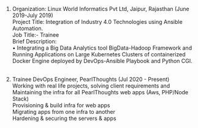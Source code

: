  1. Organization: Linux World Informatics Pvt Ltd, Jaipur, Rajasthan (June 2019-July 2019)<br/>
Project Title: Integration of Industry 4.0 Technologies using Ansible Automation.<br/>
Job Title:- Trainee<br/>
Brief Description:<br/>
• Integrating a Big Data Analytics tool BigData-Hadoop Framework and Running Applications on Large Kubernetes Clusters of containerized Docker Engine deployed by DevOps-Ansible Playbook and Python CGI.<br/><br/>

2. Trainee DevOps Engineer, PearlThoughts (Jul 2020 - Present)<br/>
Working with real life projects, solving client requirements and<br/>
Maintaining the infra for all PearlThoughts web apps (Aws, PHP/Node Stack)<br/>
Provisioning & build infra for web apps<br/>
Migrating apps from one infra to another<br/>
Hardening & securing the servers & apps<br/>
